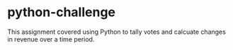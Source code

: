 # python-challenge
This assignment covered using Python to tally votes and calcuate changes in revenue over a time period.

